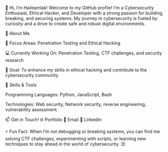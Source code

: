 👋 Hi, I’m Haileamlak!
Welcome to my GitHub profile! I’m a Cybersecurity Enthusiast, Ethical Hacker, and Developer with a strong passion for building, breaking, and securing systems. My journey in cybersecurity is fueled by curiosity and a drive to create safe and robust digital environments.




🚀 About Me

🌟 Focus Areas: Penetration Testing and Ethical Hacking

💻 Currently Working On: Penetration Testing, CTF challenges, and security research

🎯 Goal: To enhance my skills in ethical hacking and contribute to the cybersecurity community




🔧 Skills & Tools

Programming Languages: Python, JavaScript, Bash

Technologies: Web security, Network security,  reverse engineering, vulnerability assessment




📫 Get in Touch!
🌐 Portfolio
📧 Email
💼 LinkedIn



⚡ Fun Fact:
When I’m not debugging or breaking systems, you can find me solving CTF challenges, experimenting with scripts, or learning new techniques to stay ahead in the world of cybersecurity. 😊

